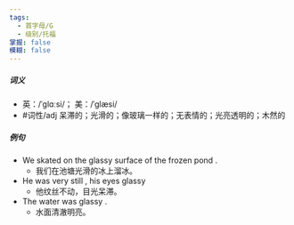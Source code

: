 ```yaml
---
tags:
  - 首字母/G
  - 级别/托福
掌握: false
模糊: false
---
```

##### 词义
- 英：/ˈɡlɑːsi/； 美：/ˈɡlæsi/
- #词性/adj  呆滞的；光滑的；像玻璃一样的；无表情的；光亮透明的；木然的
##### 例句
- We skated on the glassy surface of the frozen pond .
	- 我们在池塘光滑的冰上溜冰。
- He was very still , his eyes glassy
	- 他纹丝不动，目光呆滞。
- The water was glassy .
	- 水面清澈明亮。
